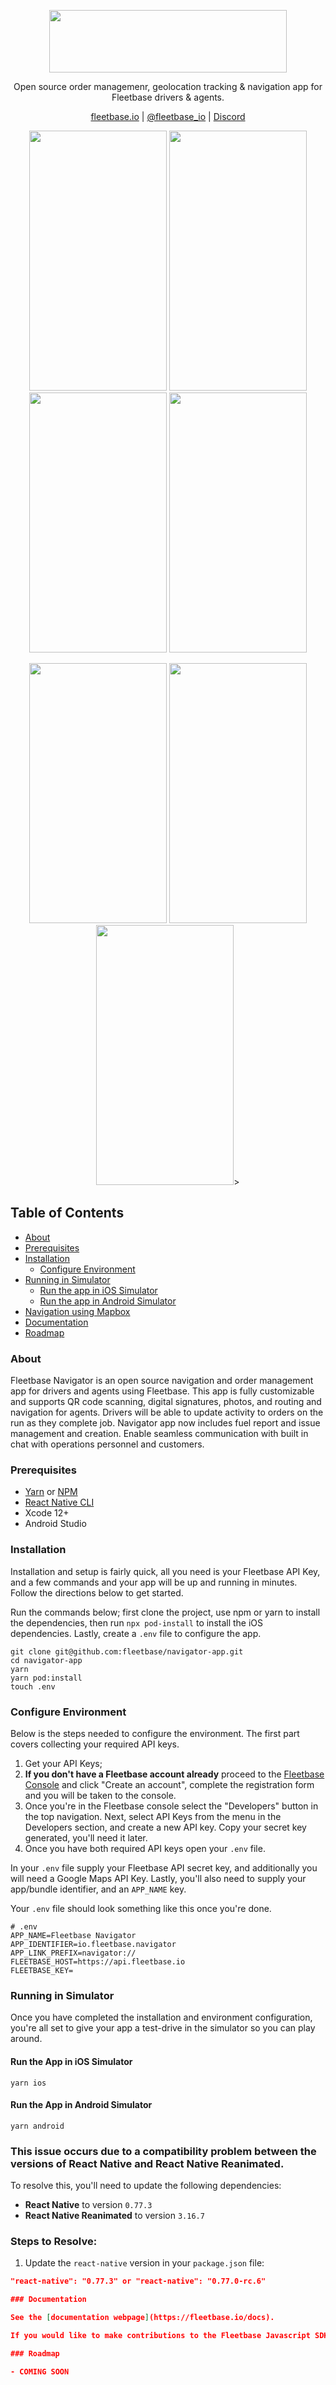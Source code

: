 <p align="center">
  <img src="https://flb-assets.s3.ap-southeast-1.amazonaws.com/static/fleetbase-logo-svg.svg" width="380" height="100" />
</p>
<p align="center">
Open source order managemenr, geolocation tracking & navigation app for Fleetbase drivers & agents.
</p>

<p align="center">
  <a href="https://fleetbase.io">fleetbase.io</a> | <a href="https://twitter.com/fleetbase_io">@fleetbase_io</a> | <a href="https://discord.gg/fjP4sReEvH">Discord</a>
</p>

<p align="center">
	<img src="https://github.com/user-attachments/assets/05c81b07-cd52-43e9-b0ac-91e0683ab5f9" width="220" height="416" />
	<img src="https://github.com/user-attachments/assets/cfa08ce8-bf13-4bb3-96ef-f73045ee157a" width="220" height="416" />
	<img src="https://github.com/user-attachments/assets/893b58f4-b1ce-4ff5-a78e-530a2035c84b" width="220" height="416" />
	<img src="https://github.com/user-attachments/assets/770582ef-11c3-4d25-bc68-9df72b41c452" width="220" height="416" />
</p>
<p align="center">
	<img src="https://github.com/user-attachments/assets/bfe5ca18-07c1-4188-be8e-277e5ebf7abc" width="220" height="416" />
	<img src="https://github.com/user-attachments/assets/93e3ee4a-6add-4b82-ae93-ae6f5a217400" width="220" height="416" />
	<img src="https://github.com/user-attachments/assets/f21c7514-9cfb-4c3e-bdc4-5254565c1b26" width="220" height="416" />>
</p>

## Table of Contents

- [About](#about)
- [Prerequisites](#prerequisites)
- [Installation](#installation)
    - [Configure Environment](#configure-environment)
- [Running in Simulator](#running-in-simulator)
    - [Run the app in iOS Simulator](#run-the-app-in-ios-simulator)
    - [Run the app in Android Simulator](#run-the-app-in-android-simulator)
- [Navigation using Mapbox](#navigation-using-mapbox)
- [Documentation](#documentation)
- [Roadmap](#roadmap)

### About

Fleetbase Navigator is an open source navigation and order management app for drivers and agents using Fleetbase. This app is fully customizable and supports QR code scanning, digital signatures, photos, and routing and navigation for agents. Drivers will be able to update activity to orders on the run as they complete job. Navigator app now includes fuel report and issue management and creation. Enable seamless communication with built in chat with operations personnel and customers.

### Prerequisites

- [Yarn](https://yarnpkg.com/) or [NPM](https://nodejs.org/en/)
- [React Native CLI](https://reactnative.dev/docs/environment-setup)
- Xcode 12+
- Android Studio

### Installation

Installation and setup is fairly quick, all you need is your Fleetbase API Key, and a few commands and your app will be up and running in minutes. Follow the directions below to get started.

Run the commands below; first clone the project, use npm or yarn to install the dependencies, then run `npx pod-install` to install the iOS dependencies. Lastly, create a `.env` file to configure the app.

```
git clone git@github.com:fleetbase/navigator-app.git
cd navigator-app
yarn
yarn pod:install
touch .env
```

### Configure Environment

Below is the steps needed to configure the environment. The first part covers collecting your required API keys.

1.  Get your API Keys;
2.  **If you don't have a Fleetbase account already** proceed to the [Fleetbase Console](https://console.fleetbase.io/) and click "Create an account", complete the registration form and you will be taken to the console.
3.  Once you're in the Fleetbase console select the "Developers" button in the top navigation. Next, select API Keys from the menu in the Developers section, and create a new API key. Copy your secret key generated, you'll need it later.
4.  Once you have both required API keys open your `.env` file.

In your `.env` file supply your Fleetbase API secret key, and additionally you will need a Google Maps API Key. Lastly, you'll also need to supply your app/bundle identifier, and an `APP_NAME` key.

Your `.env` file should look something like this once you're done.

```
# .env
APP_NAME=Fleetbase Navigator
APP_IDENTIFIER=io.fleetbase.navigator
APP_LINK_PREFIX=navigator://
FLEETBASE_HOST=https://api.fleetbase.io
FLEETBASE_KEY=
```

### Running in Simulator

Once you have completed the installation and environment configuration, you're all set to give your app a test-drive in the simulator so you can play around.

#### Run the App in iOS Simulator

```
yarn ios
```

#### Run the App in Android Simulator

```
yarn android
```

### This issue occurs due to a compatibility problem between the versions of **React Native** and **React Native Reanimated**.

To resolve this, you'll need to update the following dependencies:

- **React Native** to version `0.77.3`	
- **React Native Reanimated** to version `3.16.7`

### Steps to Resolve:

1. Update the `react-native` version in your `package.json` file:

```json
"react-native": "0.77.3" or "react-native": "0.77.0-rc.6"

### Documentation

See the [documentation webpage](https://fleetbase.io/docs).

If you would like to make contributions to the Fleetbase Javascript SDK documentation source, here is a [guide](https://github.com/fleetbase/fleetbase-js/blob/master/CONTRIBUTING.md) in doing so.

### Roadmap

- COMING SOON
